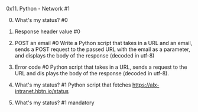 0x11. Python - Network #1

0. What's my status? #0
1. Response header value #0
2. POST an email #0		Write a Python script that takes in a URL and an email, sends a POST request to the passed URL with the email as a parameter, and displays the body of the response (decoded in utf-8)



3. Error code #0		Python script that takes in a URL, sends a request to the URL and dis                                plays the body of the response (decoded in utf-8).
4. What's my status? #1		 Python script that fetches https://alx-intranet.hbtn.io/status
4. What's my status? #1
mandatory

